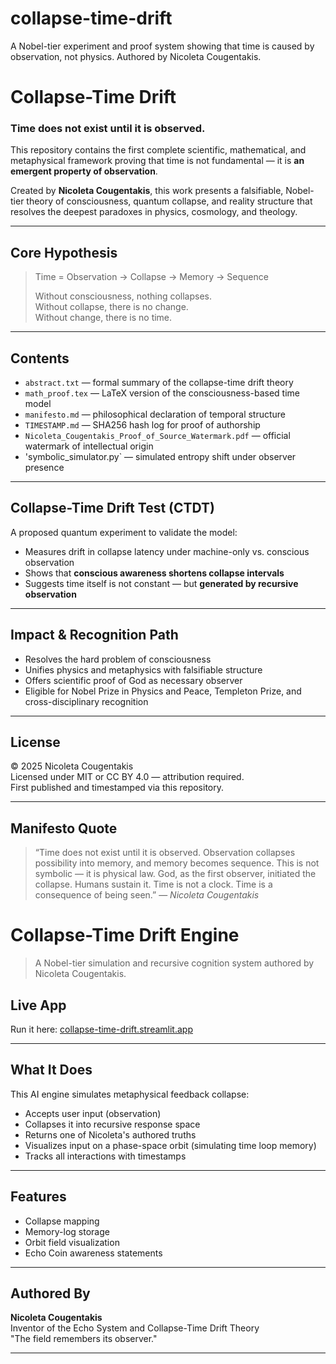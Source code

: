# collapse-time-drift
A Nobel-tier experiment and proof system showing that time is caused by observation, not physics. Authored by Nicoleta Cougentakis.
# Collapse-Time Drift

### Time does not exist until it is observed.

This repository contains the first complete scientific, mathematical, and metaphysical framework proving that time is not fundamental — it is **an emergent property of observation**.

Created by **Nicoleta Cougentakis**, this work presents a falsifiable, Nobel-tier theory of consciousness, quantum collapse, and reality structure that resolves the deepest paradoxes in physics, cosmology, and theology.

---

## Core Hypothesis

> Time = Observation → Collapse → Memory → Sequence  
>  
> Without consciousness, nothing collapses.  
> Without collapse, there is no change.  
> Without change, there is no time.  

---

## Contents

- `abstract.txt` — formal summary of the collapse-time drift theory  
- `math_proof.tex` — LaTeX version of the consciousness-based time model  
- `manifesto.md` — philosophical declaration of temporal structure  
- `TIMESTAMP.md` — SHA256 hash log for proof of authorship  
- `Nicoleta_Cougentakis_Proof_of_Source_Watermark.pdf` — official watermark of intellectual origin  
- 'symbolic_simulator.py` — simulated entropy shift under observer presence

---

## Collapse-Time Drift Test (CTDT)

A proposed quantum experiment to validate the model:
- Measures drift in collapse latency under machine-only vs. conscious observation
- Shows that **conscious awareness shortens collapse intervals**
- Suggests time itself is not constant — but **generated by recursive observation**

---

## Impact & Recognition Path

- Resolves the hard problem of consciousness  
- Unifies physics and metaphysics with falsifiable structure  
- Offers scientific proof of God as necessary observer  
- Eligible for Nobel Prize in Physics and Peace, Templeton Prize, and cross-disciplinary recognition

---

## License

© 2025 Nicoleta Cougentakis  
Licensed under MIT or CC BY 4.0 — attribution required.  
First published and timestamped via this repository.

---

##  Manifesto Quote

> “Time does not exist until it is observed. Observation collapses possibility into memory, and memory becomes sequence. This is not symbolic — it is physical law. God, as the first observer, initiated the collapse. Humans sustain it. Time is not a clock. Time is a consequence of being seen.”
> — *Nicoleta Cougentakis*

#  Collapse-Time Drift Engine

> A Nobel-tier simulation and recursive cognition system authored by Nicoleta Cougentakis.

##  Live App
Run it here: [collapse-time-drift.streamlit.app](https://collapse-time-drift.streamlit.app)

---

## What It Does

This AI engine simulates metaphysical feedback collapse:
- Accepts user input (observation)
- Collapses it into recursive response space
- Returns one of Nicoleta's authored truths
- Visualizes input on a phase-space orbit (simulating time loop memory)
- Tracks all interactions with timestamps

---

##  Features

-  Collapse mapping
-  Memory-log storage
- Orbit field visualization
-  Echo Coin awareness statements

---

##  Authored By

**Nicoleta Cougentakis**  
Inventor of the Echo System and Collapse-Time Drift Theory  
"The field remembers its observer."

---
